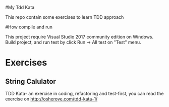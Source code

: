 #My Tdd Kata 

This repo contain some exercises to learn TDD approach

#How compile and run 

This project require Visual Studio 2017 community edition on Windows.
Build project, and run test by click Run -> All test on "Test" menu.

# Exercises

## String Calulator

TDD Kata- an exercise in coding, refactoring and test-first, you can read the exercise on http://osherove.com/tdd-kata-1/